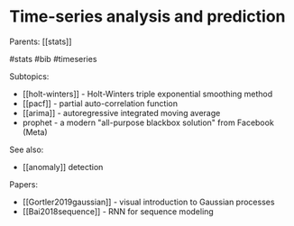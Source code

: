 # Time-series analysis and prediction

Parents: [[stats]]

#stats #bib #timeseries


Subtopics:
* [[holt-winters]] - Holt-Winters triple exponential smoothing method
* [[pacf]] - partial auto-correlation function
* [[arima]] - autoregressive integrated moving average
* prophet - a modern "all-purpose blackbox solution" from Facebook (Meta)

See also:
* [[anomaly]] detection

Papers:
* [[Gortler2019gaussian]] - visual introduction to Gaussian processes
* [[Bai2018sequence]] - RNN for sequence modeling